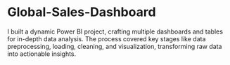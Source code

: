 # Global-Sales-Dashboard
I built a dynamic Power BI project, crafting multiple dashboards and tables for in-depth data analysis. The process covered key stages like data preprocessing, loading, cleaning, and visualization, transforming raw data into actionable insights.
